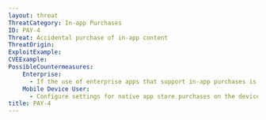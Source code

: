 ```yaml
---
layout: threat
ThreatCategory: In-app Purchases
ID: PAY-4
Threat: Accidental purchase of in-app content
ThreatOrigin:
ExploitExample:
CVEExample:
PossibleCountermeasures:
    Enterprise:
      - If the use of enterprise apps that support in-app purchases is authorized, consider the use of EMM/MDM solutions that offer policy settings to require user authentication for each access to the native app store.
    Mobile Device User:
      - Configure settings for native app store purchases on the device so that each purchase requires successful authentication. Alternatively, only enable the bypassing of authentication for purchases during a limited period following a successful authentication to the app store (e.g. within 15 minutes).
title: PAY-4
---
```

